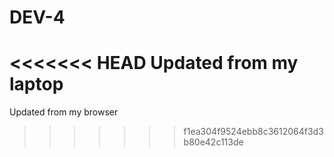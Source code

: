 # DEV-4
<<<<<<< HEAD
Updated from my laptop
=======

Updated from my browser
>>>>>>> f1ea304f9524ebb8c3612064f3d3b80e42c113de

